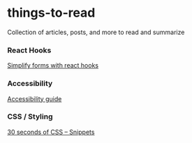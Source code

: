 # things-to-read
Collection of articles, posts, and more to read and summarize 


### React Hooks

[Simplify forms with react hooks](https://upmostly.com/tutorials/using-custom-react-hooks-simplify-forms/)


### Accessibility

[Accessibility guide](https://webaccessibility.guide/)


### CSS / Styling 

[30 seconds of CSS – Snippets](https://30-seconds.github.io/30-seconds-of-css/)
